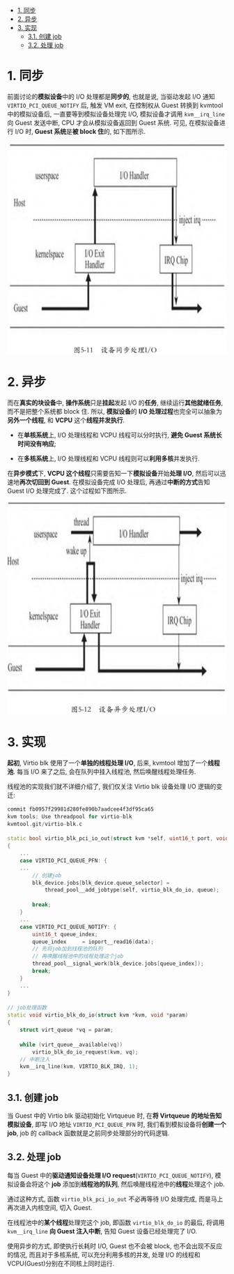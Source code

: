 <!-- @import "[TOC]" {cmd="toc" depthFrom=1 depthTo=6 orderedList=false} -->

<!-- code_chunk_output -->

- [1. 同步](#1-同步)
- [2. 异步](#2-异步)
- [3. 实现](#3-实现)
  - [3.1. 创建 job](#31-创建-job)
  - [3.2. 处理 job](#32-处理-job)

<!-- /code_chunk_output -->

# 1. 同步

前面讨论的**模拟设备**中的 I/O 处理都是**同步的**, 也就是说, 当驱动发起 I/O 通知 `VIRTIO_PCI_QUEUE_NOTIFY` 后, 触发 VM exit, 在控制权从 Guest 转换到 kvmtool 中的模拟设备后, 一直要等到模拟设备处理完 I/O, 模拟设备才调用 `kvm__irq_line` 向 Guest 发送中断, CPU 才会从模拟设备返回到 Guest 系统. 可见, 在模拟设备进行 I/O 时, **Guest 系统**是**被 block 住**的, 如下图所示.

![2024-02-27-16-39-15.png](./images/2024-02-27-16-39-15.png)

# 2. 异步

而在**真实的块设备**中, **操作系统**只是**挂起**发起 I/O 的**任务**, 继续运行**其他就绪任务**, 而不是把整个系统都 block 住. 所以, **模拟设备**的 **I/O 处理过程**也完全可以抽象为**另外一个线程**, 和 **VCPU** 这个**线程并发执行**.

* 在**单核系统**上, I/O 处理线程和 VCPU 线程可以分时执行, **避免 Guest 系统长时间没有响应**;

* 在**多核系统**上, I/O 处理线程和 VCPU 线程则可以**利用多核**并发执行.

在**异步模式**下, **VCPU 这个线程**只需要告知一下**模拟设备**开始**处理 I/O**, 然后可以迅速地**再次切回到 Guest**. 在模拟设备完成 I/O 处理后, 再通过**中断的方式**告知 Guest I/O 处理完成了. 这个过程如下图所示.

![2024-02-27-16-40-14.png](./images/2024-02-27-16-40-14.png)

# 3. 实现

**起初**, Virtio blk 使用了一个**单独的线程处理 I/O**, 后来, kvmtool 增加了一个**线程池**. 每当 I/O 来了之后, 会在队列中挂入线程池, 然后唤醒线程处理任务.

线程池的实现我们就不详细介绍了, 我们仅关注 Virtio blk 设备处理 I/O 逻辑的变迁:

```cpp
commit fb0957f29981d280fe890b7aadcee4f3df95ca65
kvm tools: Use threadpool for virtio-blk
kvmtool.git/virtio-blk.c

static bool virtio_blk_pci_io_out(struct kvm *self, uint16_t port, void *data, int size, uint32_t count)
{
    ...
    case VIRTIO_PCI_QUEUE_PFN: {
    ...
        // 创建job
        blk_device.jobs[blk_device.queue_selector] =
            thread_pool__add_jobtype(self, virtio_blk_do_io, queue);

        break;
    }
    ...
    case VIRTIO_PCI_QUEUE_NOTIFY: {
        uint16_t queue_index;
        queue_index		= ioport__read16(data);
        // 先将job加到线程池的队列
        // 再唤醒线程池中的线程处理这个job
        thread_pool__signal_work(blk_device.jobs[queue_index]);
        break;
    }
    ...
}

// job处理函数
static void virtio_blk_do_io(struct kvm *kvm, void *param)
{
    struct virt_queue *vq = param;

    while (virt_queue__available(vq))
        virtio_blk_do_io_request(kvm, vq);
    // 中断注入
    kvm__irq_line(kvm, VIRTIO_BLK_IRQ, 1);
}
```

## 3.1. 创建 job

当 Guest 中的 Virtio blk 驱动初始化 Virtqueue 时, 在**将 Virtqueue 的地址告知模拟设备**, 即写 I/O 地址 `VIRTIO_PCI_QUEUE_PFN` 时, 我们看到模拟设备将**创建一个 job**, job 的 callback 函数就是之前同步处理部分的代码逻辑.

## 3.2. 处理 job

每当 Guest 中的**驱动通知设备处理 I/O request**(`VIRTIO_PCI_QUEUE_NOTIFY`), 模拟设备会将这个 **job** 添加到**线程池的队列**, 然后唤醒线程池中的**线程**处理这个 job.

通过这种方式, 函数 `virtio_blk_pci_io_out` 不必再等待 I/O 处理完成, 而是马上再次进入内核空间, 切入 Guest.

在线程池中的**某个线程**处理完这个 job, 即函数 `virtio_blk_do_io` 的最后, 将调用 `kvm__irq_line` **向 Guest 注入中断**, 告知 Guest 设备已经处理完了 I/O.

使用异步的方式, 即使执行长耗时 I/O, Guest 也不会被 block, 也不会出现不反应的情况, 而且对于多核系统, 可以充分利用多核的并发, 处理 I/O 的线程和 VCPU(Guest)分别在不同核上同时运行.

